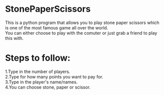 # StonePaperScissors
This is a python program that allows you to play stone paper scissors which is one of the most famous game all over the world.<br>
You can either choose to play with the comuter or just grab a friend to play this with.

# Steps to follow:
1.Type in the number of players.     
2.Type for how many points you want to pay for.     
3.Type in the player's name/names.     
4.You can choose stone, paper or scissor.     

